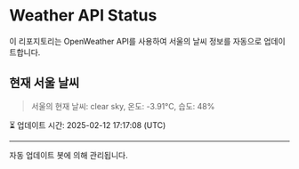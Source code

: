 
# Weather API Status

이 리포지토리는 OpenWeather API를 사용하여 서울의 날씨 정보를 자동으로 업데이트합니다.

## 현재 서울 날씨
> 서울의 현재 날씨: clear sky, 온도: -3.91°C, 습도: 48%

⏳ 업데이트 시간: 2025-02-12 17:17:08 (UTC)

---
자동 업데이트 봇에 의해 관리됩니다.
